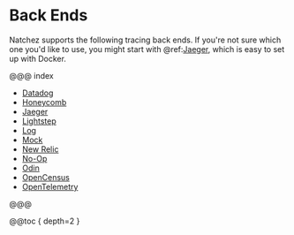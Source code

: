 # Back Ends

Natchez supports the following tracing back ends. If you're not sure which one you'd like to use, you might start with @ref:[Jaeger](jaeger.md), which is easy to set up with Docker.

@@@ index

* [Datadog](datadog.md)
* [Honeycomb](honeycomb.md)
* [Jaeger](jaeger.md)
* [Lightstep](lightstep.md)
* [Log](log.md)
* [Mock](mock.md)
* [New Relic](newrelic.md)
* [No-Op](noop.md)
* [Odin](odin.md)
* [OpenCensus](opencensus.md)
* [OpenTelemetry](opentelemetry.md)

@@@

@@toc { depth=2 }